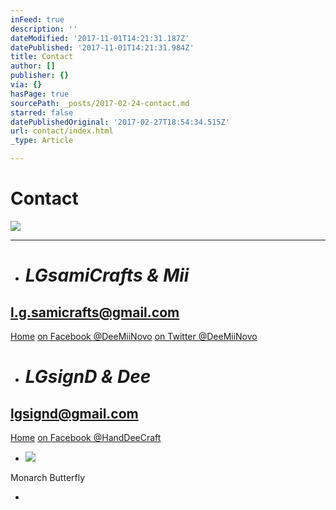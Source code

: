 ```yaml
---
inFeed: true
description: ''
dateModified: '2017-11-01T14:21:31.187Z'
datePublished: '2017-11-01T14:21:31.984Z'
title: Contact
author: []
publisher: {}
via: {}
hasPage: true
sourcePath: _posts/2017-02-24-contact.md
starred: false
datePublishedOriginal: '2017-02-27T18:54:34.515Z'
url: contact/index.html
_type: Article

---
```

# Contact
![](https://the-grid-user-content.s3-us-west-2.amazonaws.com/4eaf573a-a389-49e5-b8b8-6b691539624a.jpg)

---

* # _LGsamiCrafts & Mii_

## **l.g.samicrafts@gmail.com**
[Home][0]
[on Facebook @DeeMiiNovo][1]
[on Twitter @DeeMiiNovo][2]

* # _LGsignD & Dee_

## **lgsignd@gmail.com**
[Home][3]
[on Facebook @HandDeeCraft][4]

* ![](https://the-grid-user-content.s3-us-west-2.amazonaws.com/5e9a7310-bbcb-4d13-8c78-7da265681326.jpg)

Monarch Butterfly 

* 

[0]: https://thegrid.ai/lgsamicrafts/
[1]: https://www.facebook.com/DeeMiiNovo/
[2]: https://twitter.com/DeeMiiNovo
[3]: https://thegrid.ai/lgsignd/
[4]: https://www.facebook.com/HandDeeCraft/